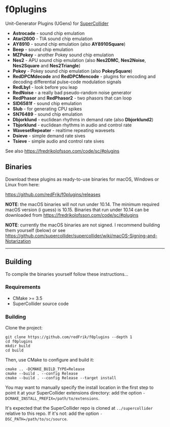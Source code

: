 # f0plugins

Unit-Generator Plugins (UGens) for [SuperCollider](https://supercollider.github.io)

- __Astrocade__ - sound chip emulation
- __Atari2600__ - TIA sound chip emulation
- __AY8910__ - sound chip emulation (also __AY8910Square__)
- __Beep__ - sound chip emulation
- __MZPokey__ - another Pokey sound chip emulation
- __Nes2__ - APU sound chip emulation (also __Nes2DMC__, __Nes2Noise__, __Nes2Square__ and __Nes2Triangle__)
- __Pokey__ - Pokey sound chip emulation (also __PokeySquare__)
- __RedDPCMdecode__ and __RedDPCMencode__ - plugins for encoding and decoding differential pulse-code modulation signals
- __RedLbyl__ - look before you leap
- __RedNoise__ - a really bad pseudo-random noise generator
- __RedPhasor__ and __RedPhasor2__ - two phasors that can loop
- __SID6581f__ - sound chip emulation
- __Slub__ - for generating CPU spikes
- __SN76489__ - sound chip emulation
- __Dbjorklund__ - euclidean rhythms in demand rate (also __Dbjorklund2__)
- __Tbjorklund__ - euclidean rhythms in audio and control rate
- __WavesetRepeater__ - realtime repeating wavesets
- __Dsieve__ - simple demand rate sives
- __Tsieve__ - simple audio and control rate sives

See also <https://fredrikolofsson.com/code/sc/#plugins>

## Binaries

Download these plugins as ready-to-use binaries for macOS, Windows or Linux from here:

<https://github.com/redFrik/f0plugins/releases>

**NOTE**: the macOS binaries will not run under 10.14. The minimum required macOS version (i guess) is 10.15. Binaries that run under 10.14 can be downloaded from <https://fredrikolofsson.com/code/sc/#plugins>

**NOTE**: currently the macOS binaries are not signed. I recommend building them yourself (below) or see https://github.com/supercollider/supercollider/wiki/macOS-Signing-and-Notarization

---

## Building

To compile the binaries yourself follow these instructions...

### Requirements

- CMake >= 3.5
- SuperCollider source code

### Building

Clone the project:

    git clone https://github.com/redFrik/f0plugins --depth 1
    cd f0plugins
    mkdir build
    cd build

Then, use CMake to configure and build it:

    cmake .. -DCMAKE_BUILD_TYPE=Release
    cmake --build . --config Release
    cmake --build . --config Release --target install

You may want to manually specify the install location in the first step to point it at your
SuperCollider extensions directory: add the option `-DCMAKE_INSTALL_PREFIX=/path/to/extensions`.

It's expected that the SuperCollider repo is cloned at `../supercollider` relative to this repo. If
it's not: add the option `-DSC_PATH=/path/to/sc/source`.
